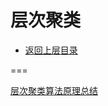 # 层次聚类

* [返回上层目录](../clustering.md)



===

[层次聚类算法原理总结](https://mp.weixin.qq.com/s/QD_rpJ4Iyv8gp3SFVVVamA)



